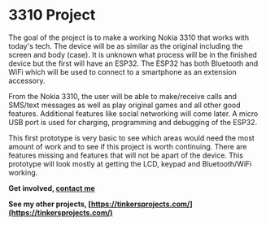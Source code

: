 # 3310 Project
The goal of the project is to make a working Nokia 3310 that works with today's tech. The device will be as similar as the original including the screen and body (case). It is unknown what process will be in the finished device but the first will have an ESP32. The ESP32 has both Bluetooth and WiFi which will be used to connect to a smartphone as an extension accessory. 

From the Nokia 3310, the user will be able to make/receive calls and SMS/text messages as well as play original games and all other good features. Additional features like social networking will come later. A micro USB port is used for charging, programming and debugging of the ESP32.

This first prototype is very basic to see which areas would need the most amount of work and to see if this project is worth continuing. There are features missing and features that will not be apart of the device. This prototype will look mostly at getting the LCD, keypad and Bluetooth/WiFi working.

**Get involved, [contact me](https://tinkersprojects.com/contact-me/)**

**See my other projects, [https://tinkersprojects.com/](https://tinkersprojects.com/)**
